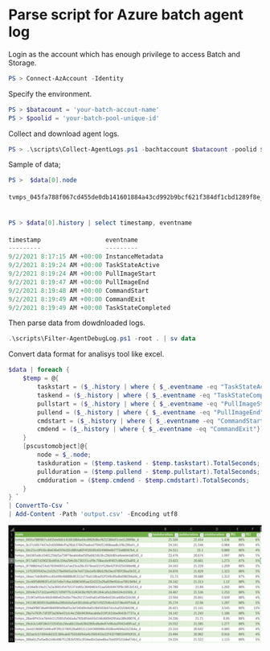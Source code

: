 # Parse script for Azure batch agent log

Login as the account which has enough privilege to access Batch and Storage.

```powershell
PS > Connect-AzAccount -Identity
```

Specify the environment.

```powershell
PS > $batacount = 'your-batch-accout-name'
PS > $poolid = 'your-batch-pool-unique-id'
```

Collect and download agent logs.

```powershell
PS > .\scripts\Collect-AgentLogs.ps1 -bachtaccount $batacount -poolid $poolid
```

Sample of data;

```powershell
PS >  $data[0].node   

tvmps_045fa788f067cd455de0db141601884a43cd992b9bcf621f384df1cbd1289f8e_d


PS > $data[0].history | select timestamp, eventname

timestamp                  eventname
---------                  ---------
9/2/2021 8:17:15 AM +00:00 InstanceMetadata
9/2/2021 8:19:24 AM +00:00 TaskStateActive
9/2/2021 8:19:24 AM +00:00 PullImageStart
9/2/2021 8:19:47 AM +00:00 PullImageEnd
9/2/2021 8:19:48 AM +00:00 CommandStart
9/2/2021 8:19:49 AM +00:00 CommandExit
9/2/2021 8:19:49 AM +00:00 TaskStateCompleted
```

Then parse data from dowdnloaded logs.

```powershell
.\scripts\Filter-AgentDebugLog.ps1 -root . | sv data
```

Convert data format for analisys tool like excel.

```powershell
$data | foreach {
    $temp = @{ 
        taskstart = ($_.history | where { $_.eventname -eq "TaskStateActive"})[0].timestamp;
        taskend = ($_.history | where { $_.eventname -eq "TaskStateCompleted"})[0].timestamp;
        pullstart = ($_.history | where { $_.eventname -eq "PullImageStart"})[0].timestamp;
        pullend = ($_.history | where { $_.eventname -eq "PullImageEnd"})[0].timestamp;
        cmdstart = ($_.history | where { $_.eventname -eq "CommandStart"})[0].timestamp;
        cmdend = ($_.history | where { $_.eventname -eq "CommandExit"})[0].timestamp;
    }
    [pscustomobject]@{
        node = $_.node;
        taskduration = ($temp.taskend - $temp.taskstart).TotalSeconds;
        pullduration = ($temp.pullend - $temp.pullstart).TotalSeconds;
        cmdduration = ($temp.cmdend - $temp.cmdstart).TotalSeconds;
    }
} `
| ConvertTo-Csv `
| Add-Content -Path 'output.csv' -Encoding utf8

```

![](./read-by-excel.png)